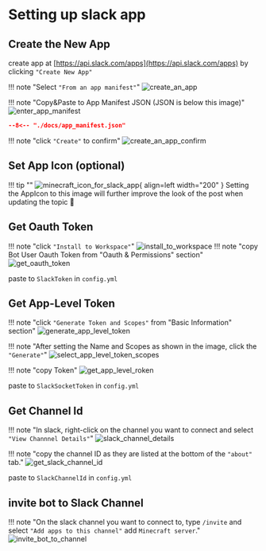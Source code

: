 #  Setting up slack app

## Create the New App


create app at [https://api.slack.com/apps](https://api.slack.com/apps) by clicking `"Create New App"`

!!! note "Select `"From an app manifest"`"
    ![create_an_app](images/create_an_app.png)

!!! note "Copy&Paste to App Manifest JSON (JSON is below this image)"
    ![enter_app_manifest](images/enter_app_manifest.png)

```json title="App Manifest"
--8<-- "./docs/app_manifest.json"
```

!!! note "click `"Create"` to confirm"
    ![create_an_app_confirm](images/create_an_app_confirm.png)

## Set App Icon (optional)
!!! tip ""
    ![minecraft_icon_for_slack_app](images/minecraft_icon_for_slack_app.png){ align=left width="200" }
    Setting the AppIcon to this image will further improve the look of the post when updating the topic 🥴

## Get Oauth Token
!!! note "click `"Install to Workspace"`"
    ![install_to_workspace](images/install_to_workspace.png)
!!! note "copy Bot User Oauth Token from "Oauth & Permissions" section"
    ![get_oauth_token](images/get_oauth_token.png)

paste to `SlackToken` in `config.yml`

## Get App-Level Token
!!! note "click `"Generate Token and Scopes"` from "Basic Information" section"
    ![generate_app_level_token](images/generate_app_level_token.png)

!!! note "After setting the Name and Scopes as shown in the image, click the `"Generate"`"
    ![select_app_level_token_scopes](images/select_app_level_token_scopes.png)

!!! note "copy Token"
    ![get_app_level_roken](images/get_app_level_roken.png)

paste to `SlackSocketToken` in `config.yml`

## Get Channel Id

!!! note "In slack, right-click on the channel you want to connect and select `"View Channnel Details"`"
    ![slack_channel_details](images/slack_channel_details.png)

!!! note "copy the channel ID as they are listed at the bottom of the `"about"` tab."
    ![get_slack_channel_id](images/get_slack_channel_id.png)

paste to `SlackChannelId` in `config.yml`

## invite bot to Slack Channel
!!! note "On the slack channel you want to connect to, type `/invite` and select `"Add apps to this channel"` add `Minecraft server`."
    ![invite_bot_to_channel](images/invite_bot_to_channel.png)